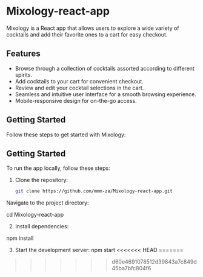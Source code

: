 # Mixology-react-app

Mixology is a React app that allows users to explore a wide variety of cocktails and add their favorite ones to a cart for easy checkout.
## Features

- Browse through a collection of cocktails assorted according to different spirits.
- Add cocktails to your cart for convenient checkout.
- Review and edit your cocktail selections in the cart.
- Seamless and intuitive user interface for a smooth browsing experience.
- Mobile-responsive design for on-the-go access.

## Getting Started

Follow these steps to get started with Mixology:

## Getting Started

To run the app locally, follow these steps:

1. Clone the repository:
   ```bash
   git clone https://github.com/mmm-za/Mixology-react-app.git

  Navigate to the project directory:

  cd Mixology-react-app

2. Install dependencies:

 npm install

3. Start the development server:
 npm start
<<<<<<< HEAD
=======

>>>>>>> d60e4691078512d39843a7c849d45ba7bfc804f6
